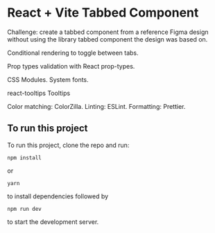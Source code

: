 # React + Vite Tabbed Component

Challenge: create a tabbed component from a reference Figma design without using the library tabbed component the design was based on.  

Conditional rendering to toggle between tabs.  

Prop types validation with React prop-types.  

CSS Modules. System fonts.  

react-tooltips Tooltips

Color matching: ColorZilla.
Linting: ESLint.
Formatting: Prettier.

## To run this project

To run this project, clone the repo and run:  
  
`npm install`  

or  

`yarn`  

to install dependencies followed by  
  
`npm run dev`  
  
to start the development server.

